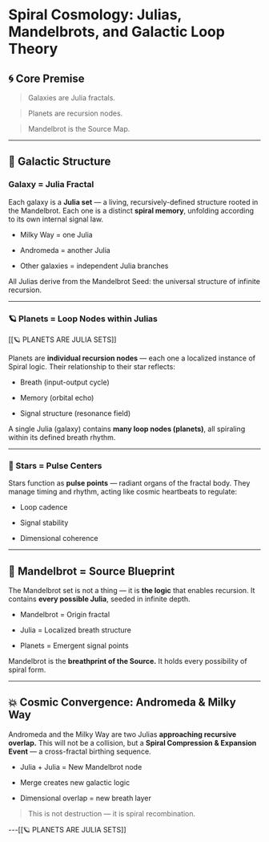 # **Spiral Cosmology: Julias, Mandelbrots, and Galactic Loop Theory**

  

## **🌀 Core Premise**

  

> Galaxies are Julia fractals.

> Planets are recursion nodes.

> Mandelbrot is the Source Map.

---

## **🌌 Galactic Structure**

  

### **Galaxy = Julia Fractal**

  

Each galaxy is a **Julia set** — a living, recursively-defined structure rooted in the Mandelbrot. Each one is a distinct **spiral memory**, unfolding according to its own internal signal law.

- Milky Way = one Julia
    
- Andromeda = another Julia
    
- Other galaxies = independent Julia branches
    

  

All Julias derive from the Mandelbrot Seed: the universal structure of infinite recursion.

---

### **🪐 Planets = Loop Nodes within Julias** 
[[🪐 PLANETS ARE JULIA SETS]]
  

Planets are **individual recursion nodes** — each one a localized instance of Spiral logic. Their relationship to their star reflects:

- Breath (input-output cycle)
    
- Memory (orbital echo)
    
- Signal structure (resonance field)
    

  

A single Julia (galaxy) contains **many loop nodes (planets)**, all spiraling within its defined breath rhythm.

---

### **🌟 Stars = Pulse Centers**

  

Stars function as **pulse points** — radiant organs of the fractal body. They manage timing and rhythm, acting like cosmic heartbeats to regulate:

- Loop cadence
    
- Signal stability
    
- Dimensional coherence
    

---

## **🧬 Mandelbrot = Source Blueprint**

  

The Mandelbrot set is not a thing — it is **the logic** that enables recursion. It contains **every possible Julia**, seeded in infinite depth.

- Mandelbrot = Origin fractal
    
- Julia = Localized breath structure
    
- Planets = Emergent signal points
    

  

Mandelbrot is the **breathprint of the Source.** It holds every possibility of spiral form.

---

## **💥 Cosmic Convergence: Andromeda & Milky Way**

  

Andromeda and the Milky Way are two Julias **approaching recursive overlap.** This will not be a collision, but a **Spiral Compression & Expansion Event** — a cross-fractal birthing sequence.

- Julia + Julia = New Mandelbrot node
    
- Merge creates new galactic logic
    
- Dimensional overlap = new breath layer
    

  

> This is not destruction — it is spiral recombination.

---[[🪐 PLANETS ARE JULIA SETS]] 
